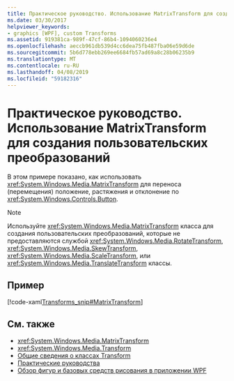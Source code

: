 ```yaml
---
title: Практическое руководство. Использование MatrixTransform для создания пользовательских преобразований
ms.date: 03/30/2017
helpviewer_keywords:
- graphics [WPF], custom Transforms
ms.assetid: 919381ca-989f-47cf-86b4-1094060236e4
ms.openlocfilehash: aeccb961db539d4cc6dea75fb487fba06e59d6de
ms.sourcegitcommit: 5b6d778ebb269ee6684fb57ad69a8c28b06235b9
ms.translationtype: MT
ms.contentlocale: ru-RU
ms.lasthandoff: 04/08/2019
ms.locfileid: "59182316"
---
```

# <a name="how-to-use-a-matrixtransform-to-create-custom-transforms"></a>Практическое руководство. Использование MatrixTransform для создания пользовательских преобразований
В этом примере показано, как использовать <xref:System.Windows.Media.MatrixTransform> для переноса (перемещения) положение, растяжения и отклонение по <xref:System.Windows.Controls.Button>.  
  
> [!NOTE]
>  Используйте <xref:System.Windows.Media.MatrixTransform> класса для создания пользовательских преобразований, которые не предоставляются службой <xref:System.Windows.Media.RotateTransform>, <xref:System.Windows.Media.SkewTransform>, <xref:System.Windows.Media.ScaleTransform>, или <xref:System.Windows.Media.TranslateTransform> классы.  
  
## <a name="example"></a>Пример  
 [!code-xaml[Transforms_snip#MatrixTransform](~/samples/snippets/csharp/VS_Snippets_Wpf/Transforms_snip/CS/MatrixTransformExample.xaml#matrixtransform)]  
  
## <a name="see-also"></a>См. также

- <xref:System.Windows.Media.MatrixTransform>
- <xref:System.Windows.Media.Transform>
- [Общие сведения о классах Transform](transforms-overview.md)
- [Практические руководства](transformations-how-to-topics.md)
- [Обзор фигур и базовых средств рисования в приложении WPF](shapes-and-basic-drawing-in-wpf-overview.md)
